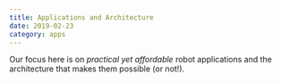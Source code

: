 ```yaml
---
title: Applications and Architecture
date: 2019-02-23
category: apps
---
```


Our focus here is on _practical yet affordable_ robot applications and the 
architecture that makes them possible (or not!).
